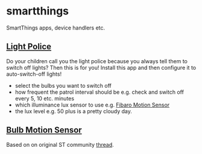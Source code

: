 # smartthings
SmartThings apps, device handlers etc.

## [Light Police](https://github.com/batlinal/smartthings/tree/master/light-police.src)

Do your children call you the light police because you always tell them to switch off lights? Then this is for you! Install this app and then configure it to auto-switch-off lights!

* select the bulbs you want to switch off
* how frequent the patrol interval should be e.g. check and switch off every 5, 10 etc. minutes
* which illuminance lux sensor to use e.g. [Fibaro Motion Sensor](https://www.fibaro.com/en/products/motion-sensor/)  
* the lux level e.g. 50 plus is a pretty cloudy day.

## [Bulb Motion Sensor](https://github.com/batlinal/smartthings/tree/master/bulb-motion-sensor.src)

Based on on original ST community [thread](https://community.smartthings.com/t/hue-bulbs-as-motion-sensor-device-driver/78358).
